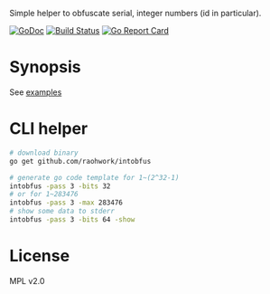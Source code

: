 Simple helper to obfuscate serial, integer numbers (id in particular).

[![GoDoc](https://godoc.org/github.com/raohwork/intobfus?status.svg)](https://godoc.org/github.com/raohwork/intobfus)
[![Build Status](https://travis-ci.org/raohwork/intobfus.svg?branch=master)](https://travis-ci.org/raohwork/intobfus)
[![Go Report Card](https://goreportcard.com/badge/github.com/raohwork/intobfus)](https://goreportcard.com/report/github.com/raohwork/intobfus)

# Synopsis

See [examples](https://godoc.org/github.com/raohwork/intobfus/intobfus#pkg-examples)

# CLI helper

```sh
# download binary
go get github.com/raohwork/intobfus

# generate go code template for 1~(2^32-1)
intobfus -pass 3 -bits 32
# or for 1~283476
intobfus -pass 3 -max 283476
# show some data to stderr
intobfus -pass 3 -bits 64 -show
```

# License

MPL v2.0
